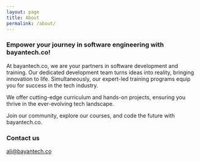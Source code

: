```yaml
---
layout: page
title: About
permalink: /about/
---
```


### Empower your journey in software engineering with bayantech.co! 

At bayantech.co, we are your partners in software development and training. Our dedicated development team turns ideas into reality, bringing innovation to life. Simultaneously, our expert-led training programs equip you for success in the tech industry.

We offer cutting-edge curriculum and hands-on projects, ensuring you thrive in the ever-evolving tech landscape.

Join our community, explore our courses, and code the future with bayantech.co.

### Contact us

[ali@bayantech.co](mailto:ali@bayantech.co)